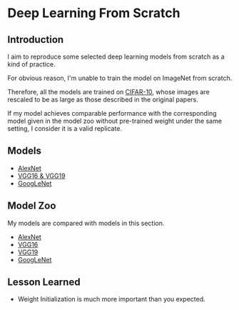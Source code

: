 # Deep Learning From Scratch
## Introduction
I aim to reproduce some selected deep learning models from scratch as a kind of practice.

For obvious reason, I'm unable to train the model on ImageNet from scratch.

Therefore, all the models are trained on [CIFAR-10](https://www.cs.toronto.edu/~kriz/cifar.html), whose images are rescaled to be as large as those described in the original papers.

If my model achieves comparable performance with the corresponding model given in the model zoo without pre-trained weight under the same setting, I consider it is a valid replicate.

## Models
* [AlexNet](https://papers.nips.cc/paper/4824-imagenet-classification-with-deep-convolutional-neural-networks)
* [VGG16 & VGG19](https://arxiv.org/abs/1409.1556)
* [GoogLeNet](https://arxiv.org/abs/1409.4842)

## Model Zoo
My models are compared with models in this section.
* [AlexNet](http://pytorch.org/docs/master/torchvision/models.html#torchvision.models.alexnet)
* [VGG16](http://pytorch.org/docs/master/torchvision/models.html#torchvision.models.vgg16)
* [VGG19](http://pytorch.org/docs/master/torchvision/models.html#torchvision.models.vgg19)
* [GoogLeNet](https://github.com/apache/incubator-mxnet/blob/master/example/image-classification/symbols/googlenet.py)

## Lesson Learned
* Weight Initialization is much more important than you expected.
